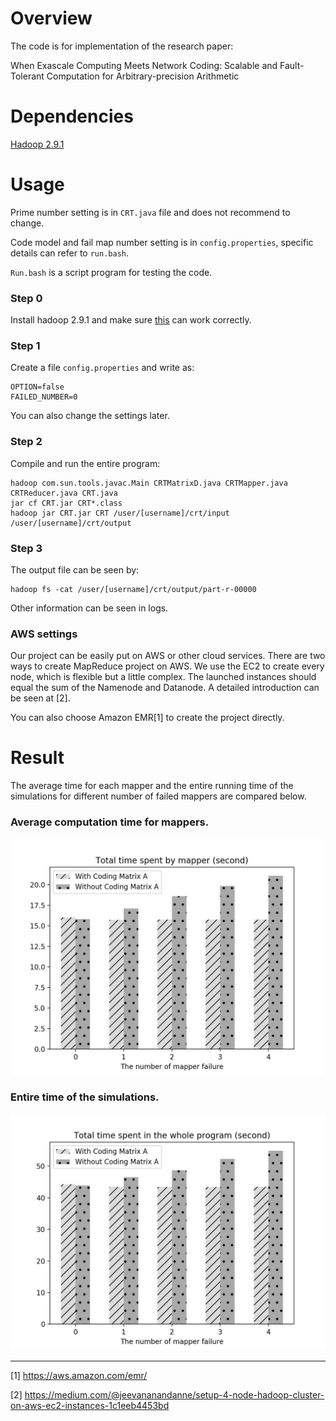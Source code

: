# Overview

The code is for implementation of the research paper:

When Exascale Computing Meets Network Coding: Scalable and Fault-Tolerant Computation for Arbitrary-precision Arithmetic

# Dependencies

[Hadoop 2.9.1](http://hadoop.apache.org/docs/r2.9.1/index.html)

# Usage

Prime number setting is in `CRT.java` file and does not recommend to change.

Code model and fail map number setting is in `config.properties`, specific details can refer to `run.bash`.

`Run.bash` is a script program for testing the code.

### Step 0

Install hadoop 2.9.1 and make sure [this](https://hadoop.apache.org/docs/stable/hadoop-project-dist/hadoop-common/SingleCluster.html) can work correctly.

### Step 1

Create a file `config.properties` and write as:

    OPTION=false
    FAILED_NUMBER=0
    
You can also change the settings later.

### Step 2

Compile and run the entire program:

    hadoop com.sun.tools.javac.Main CRTMatrixD.java CRTMapper.java CRTReducer.java CRT.java
    jar cf CRT.jar CRT*.class
    hadoop jar CRT.jar CRT /user/[username]/crt/input /user/[username]/crt/output

### Step 3

The output file can be seen by:

    hadoop fs -cat /user/[username]/crt/output/part-r-00000

Other information can be seen in logs.

### AWS settings

Our project can be easily put on AWS or other cloud services. There are two ways to create MapReduce project on AWS. We use the EC2 to create every node, which is flexible but a little complex. The launched instances should equal the sum of the Namenode and Datanode. A detailed introduction can be seen at [2].

You can also choose Amazon EMR[1] to create the project directly.

# Result

The average time for each mapper and the entire running time of the simulations for different number of failed mappers are compared below.

### Average computation time for mappers.
![Average computation time for mappers](Pic/img1.jpg)

### Entire time of the simulations.
![Entire time of the simulations](Pic/img2.jpg)

------
[1] https://aws.amazon.com/emr/

[2] https://medium.com/@jeevananandanne/setup-4-node-hadoop-cluster-on-aws-ec2-instances-1c1eeb4453bd
